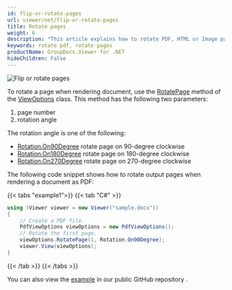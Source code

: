 ```yaml
---
id: flip-or-rotate-pages
url: viewer/net/flip-or-rotate-pages
title: Rotate pages
weight: 6
description: "This article explains how to rotate PDF, HTML or Image pages when rendering documents with GroupDocs.Viewer within your .NET applications."
keywords: rotate pdf, rotate pages
productName: GroupDocs.Viewer for .NET
hideChildren: False
---
```

![Flip or rotate pages](/viewer/net/images/flip-or-rotate-pages.png)

To rotate a page when rendering document, use the [RotatePage](https://reference.groupdocs.com/net/viewer/groupdocs.viewer.options/viewoptions/methods/rotatepage) method of the [ViewOptions](https://reference.groupdocs.com/net/viewer/groupdocs.viewer.options/viewoptions) class. This method has the following two parameters:

1. page number
2. rotation angle

The rotation angle is one of the following:

* [Rotation.On90Degree](https://reference.groupdocs.com/net/viewer/groupdocs.viewer.options/rotation) rotate page on 90-degree clockwise
* [Rotation.On180Degree](https://reference.groupdocs.com/net/viewer/groupdocs.viewer.options/rotation) rotate page on 180-degree clockwise
* [Rotation.On270Degree](https://reference.groupdocs.com/net/viewer/groupdocs.viewer.options/rotation) rotate page on 270-degree clockwise

The following code snippet shows how to rotate output pages when rendering a document as PDF:

{{< tabs "example1">}}
{{< tab "C#" >}}
```csharp
using (Viewer viewer = new Viewer("sample.docx"))
{
    // Create a PDF file.
    PdfViewOptions viewOptions = new PdfViewOptions();
    // Rotate the first page.
    viewOptions.RotatePage(1, Rotation.On90Degree);
    viewer.View(viewOptions);
}
```
{{< /tab >}}
{{< /tabs >}}

You can also view the [example](https://github.com/groupdocs-viewer/GroupDocs.Viewer-for-.NET/blob/master/Examples/GroupDocs.Viewer.Examples.CSharp/AdvancedUsage/Rendering/CommonRenderingOptions/FlipRotatePages.cs) in our public GitHub repository .